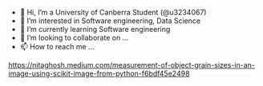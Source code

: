 - 👋 Hi, I’m a University of Canberra Student (@u3234067)
- 👀 I’m interested in Software engineering, Data Science
- 🌱 I’m currently learning Software engineering
- 💞️ I’m looking to collaborate on ...
- 📫 How to reach me ...

<!---
u3234067/u3234067 is a ✨ special ✨ repository because its `README.md` (this file) appears on your GitHub profile.
You can click the Preview link to take a look at your changes.
--->
https://nitaghosh.medium.com/measurement-of-object-grain-sizes-in-an-image-using-scikit-image-from-python-f6bdf45e2498
